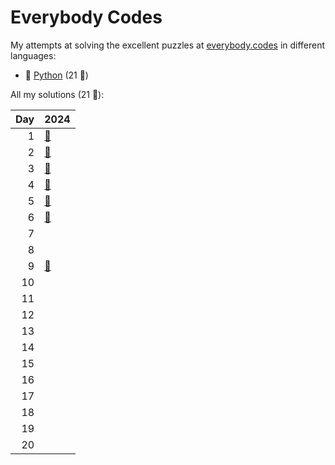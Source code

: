 # Everybody Codes

My attempts at solving the excellent puzzles at [everybody.codes](http://everybody.codes/) in different languages:

- 🐍 [Python](python/) (21 🦆)

All my solutions (21 🦆):

|   Day | 2024                                                                         |
|------:|:-----------------------------------------------------------------------------|
|     1 | [🐍](python/2024_the_kingdom_of_algorithmia/01_the_battle_for_the_farmlands) |
|     2 | [🐍](python/2024_the_kingdom_of_algorithmia/02_the_runes_of_power)           |
|     3 | [🐍](python/2024_the_kingdom_of_algorithmia/03_mining_maestro)               |
|     4 | [🐍](python/2024_the_kingdom_of_algorithmia/04_royal_smiths_puzzle)          |
|     5 | [🐍](python/2024_the_kingdom_of_algorithmia/05_pseudo-random_clap_dance)     |
|     6 | [🐍](python/2024_the_kingdom_of_algorithmia/06_the_tree_of_titans)           |
|     7 |                                                                              |
|     8 |                                                                              |
|     9 | [🐍](python/2024_the_kingdom_of_algorithmia/09_sparkling_bugs)               |
|    10 |                                                                              |
|    11 |                                                                              |
|    12 |                                                                              |
|    13 |                                                                              |
|    14 |                                                                              |
|    15 |                                                                              |
|    16 |                                                                              |
|    17 |                                                                              |
|    18 |                                                                              |
|    19 |                                                                              |
|    20 |                                                                              |
